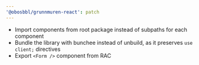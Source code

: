 ```yaml
---
'@obosbbl/grunnmuren-react': patch
---
```


- Import components from root package instead of subpaths for each component
- Bundle the library with bunchee instead of unbuild, as it preserves `use client;` directives
- Export `<Form />` component from RAC
